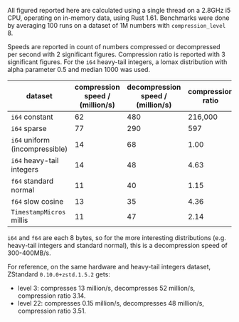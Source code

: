 All figured reported here are calculated using a single thread on a
2.8GHz i5 CPU, operating on in-memory data, using Rust 1.61.
Benchmarks were done by averaging 100 runs on a dataset of 1M numbers
with `compression_level` 8.

Speeds are reported in count of numbers compressed or decompressed
per second with 2 significant figures.
Compression ratio is reported with 3 significant figures.
For the `i64` heavy-tail integers, a lomax distribution with alpha parameter 0.5 and median 1000 was used.

| dataset                        | compression speed / (million/s) | decompression speed / (million/s) | compression ratio |
|--------------------------------|---------------------------------|-----------------------------------|-------------------|
| `i64` constant                 | 62                              | 480                               | 216,000           |
| `i64` sparse                   | 77                              | 290                               | 597               |
| `i64` uniform (incompressible) | 14                              | 68                                | 1.00              |
| `i64` heavy-tail integers      | 14                              | 48                                | 4.63              |
| `f64` standard normal          | 11                              | 40                                | 1.15              |
| `f64` slow cosine              | 13                              | 35                                | 4.36              |
| `TimestampMicros` millis       | 11                              | 47                                | 2.14              |

`i64` and `f64` are each 8 bytes, so for the more interesting distributions
(e.g. heavy-tail integers and standard normal),
this is a decompression speed of 300-400MB/s.

For reference, on the same hardware and heavy-tail integers dataset, ZStandard
`0.10.0+zstd.1.5.2` gets:

* level 3: compresses 13 million/s, decompresses 52 million/s, compression
ratio 3.14.
* level 22: compresses 0.15 million/s, decompresses 48 million/s,
compression ratio 3.51.
